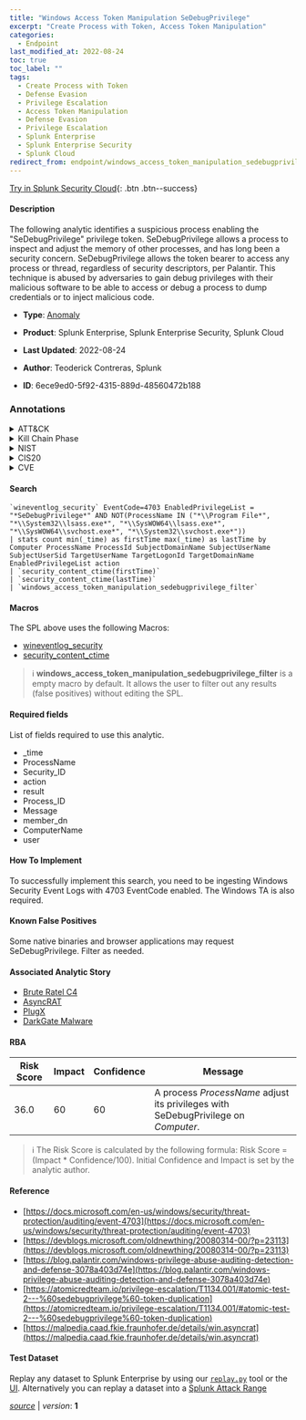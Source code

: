 ```yaml
---
title: "Windows Access Token Manipulation SeDebugPrivilege"
excerpt: "Create Process with Token, Access Token Manipulation"
categories:
  - Endpoint
last_modified_at: 2022-08-24
toc: true
toc_label: ""
tags:
  - Create Process with Token
  - Defense Evasion
  - Privilege Escalation
  - Access Token Manipulation
  - Defense Evasion
  - Privilege Escalation
  - Splunk Enterprise
  - Splunk Enterprise Security
  - Splunk Cloud
redirect_from: endpoint/windows_access_token_manipulation_sedebugprivilege/
---
```




[Try in Splunk Security Cloud](https://www.splunk.com/en_us/cyber-security.html){: .btn .btn--success}

#### Description

The following analytic identifies a suspicious process enabling the &#34;SeDebugPrivilege&#34; privilege token. SeDebugPrivilege allows a process to inspect and adjust the memory of other processes, and has long been a security concern. SeDebugPrivilege allows the token bearer to access any process or thread, regardless of security descriptors, per Palantir. This technique is abused by adversaries to gain debug privileges with their malicious software to be able to access or debug a process to dump credentials or to inject malicious code.

- **Type**: [Anomaly](https://github.com/splunk/security_content/wiki/Detection-Analytic-Types)
- **Product**: Splunk Enterprise, Splunk Enterprise Security, Splunk Cloud

- **Last Updated**: 2022-08-24
- **Author**: Teoderick Contreras, Splunk
- **ID**: 6ece9ed0-5f92-4315-889d-48560472b188

### Annotations
<details>
  <summary>ATT&CK</summary>

<div markdown="1">

#### [ATT&CK](https://attack.mitre.org/)

| ID          | Technique   | Tactic         |
| ----------- | ----------- |--------------- |
| [T1134.002](https://attack.mitre.org/techniques/T1134/002/) | Create Process with Token | Defense Evasion, Privilege Escalation |

| [T1134](https://attack.mitre.org/techniques/T1134/) | Access Token Manipulation | Defense Evasion, Privilege Escalation |

</div>
</details>


<details>
  <summary>Kill Chain Phase</summary>

<div markdown="1">

* Exploitation


</div>
</details>


<details>
  <summary>NIST</summary>

<div markdown="1">

* DE.AE



</div>
</details>

<details>
  <summary>CIS20</summary>

<div markdown="1">

* CIS 10



</div>
</details>

<details>
  <summary>CVE</summary>

<div markdown="1">


</div>
</details>


#### Search

```
`wineventlog_security` EventCode=4703 EnabledPrivilegeList = "*SeDebugPrivilege*" AND NOT(ProcessName IN ("*\\Program File*", "*\\System32\\lsass.exe*", "*\\SysWOW64\\lsass.exe*", "*\\SysWOW64\\svchost.exe*", "*\\System32\\svchost.exe*")) 
| stats count min(_time) as firstTime max(_time) as lastTime by Computer ProcessName ProcessId SubjectDomainName SubjectUserName SubjectUserSid TargetUserName TargetLogonId TargetDomainName EnabledPrivilegeList action 
| `security_content_ctime(firstTime)` 
| `security_content_ctime(lastTime)` 
| `windows_access_token_manipulation_sedebugprivilege_filter`
```

#### Macros
The SPL above uses the following Macros:
* [wineventlog_security](https://github.com/splunk/security_content/blob/develop/macros/wineventlog_security.yml)
* [security_content_ctime](https://github.com/splunk/security_content/blob/develop/macros/security_content_ctime.yml)

> :information_source:
> **windows_access_token_manipulation_sedebugprivilege_filter** is a empty macro by default. It allows the user to filter out any results (false positives) without editing the SPL.



#### Required fields
List of fields required to use this analytic.
* _time
* ProcessName
* Security_ID
* action
* result
* Process_ID
* Message
* member_dn
* ComputerName
* user



#### How To Implement
To successfully implement this search, you need to be ingesting Windows Security Event Logs with 4703 EventCode enabled. The Windows TA is also required.
#### Known False Positives
Some native binaries and browser applications may request SeDebugPrivilege. Filter as needed.

#### Associated Analytic Story
* [Brute Ratel C4](/stories/brute_ratel_c4)
* [AsyncRAT](/stories/asyncrat)
* [PlugX](/stories/plugx)
* [DarkGate Malware](/stories/darkgate_malware)




#### RBA

| Risk Score  | Impact      | Confidence   | Message      |
| ----------- | ----------- |--------------|--------------|
| 36.0 | 60 | 60 | A process $ProcessName$ adjust its privileges with SeDebugPrivilege on $Computer$. |


> :information_source:
> The Risk Score is calculated by the following formula: Risk Score = (Impact * Confidence/100). Initial Confidence and Impact is set by the analytic author.


#### Reference

* [https://docs.microsoft.com/en-us/windows/security/threat-protection/auditing/event-4703](https://docs.microsoft.com/en-us/windows/security/threat-protection/auditing/event-4703)
* [https://devblogs.microsoft.com/oldnewthing/20080314-00/?p=23113](https://devblogs.microsoft.com/oldnewthing/20080314-00/?p=23113)
* [https://blog.palantir.com/windows-privilege-abuse-auditing-detection-and-defense-3078a403d74e](https://blog.palantir.com/windows-privilege-abuse-auditing-detection-and-defense-3078a403d74e)
* [https://atomicredteam.io/privilege-escalation/T1134.001/#atomic-test-2---%60sedebugprivilege%60-token-duplication](https://atomicredteam.io/privilege-escalation/T1134.001/#atomic-test-2---%60sedebugprivilege%60-token-duplication)
* [https://malpedia.caad.fkie.fraunhofer.de/details/win.asyncrat](https://malpedia.caad.fkie.fraunhofer.de/details/win.asyncrat)



#### Test Dataset
Replay any dataset to Splunk Enterprise by using our [`replay.py`](https://github.com/splunk/attack_data#using-replaypy) tool or the [UI](https://github.com/splunk/attack_data#using-ui).
Alternatively you can replay a dataset into a [Splunk Attack Range](https://github.com/splunk/attack_range#replay-dumps-into-attack-range-splunk-server)




[*source*](https://github.com/splunk/security_content/tree/develop/detections/endpoint/windows_access_token_manipulation_sedebugprivilege.yml) \| *version*: **1**